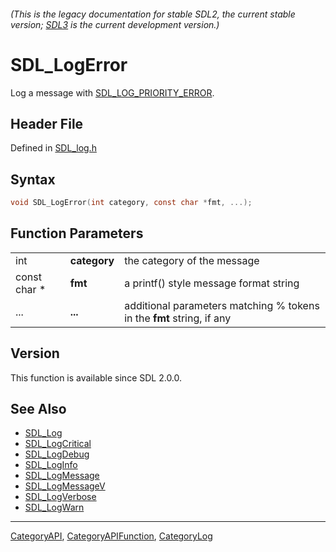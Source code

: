 ###### (This is the legacy documentation for stable SDL2, the current stable version; [SDL3](https://wiki.libsdl.org/SDL3/) is the current development version.)
# SDL_LogError

Log a message with [SDL_LOG_PRIORITY_ERROR](SDL_LOG_PRIORITY_ERROR).

## Header File

Defined in [SDL_log.h](https://github.com/libsdl-org/SDL/blob/SDL2/include/SDL_log.h)

## Syntax

```c
void SDL_LogError(int category, const char *fmt, ...);
```

## Function Parameters

|              |              |                                                                       |
| ------------ | ------------ | --------------------------------------------------------------------- |
| int          | **category** | the category of the message                                           |
| const char * | **fmt**      | a printf() style message format string                                |
| ...          | **...**      | additional parameters matching % tokens in the **fmt** string, if any |

## Version

This function is available since SDL 2.0.0.

## See Also

- [SDL_Log](SDL_Log)
- [SDL_LogCritical](SDL_LogCritical)
- [SDL_LogDebug](SDL_LogDebug)
- [SDL_LogInfo](SDL_LogInfo)
- [SDL_LogMessage](SDL_LogMessage)
- [SDL_LogMessageV](SDL_LogMessageV)
- [SDL_LogVerbose](SDL_LogVerbose)
- [SDL_LogWarn](SDL_LogWarn)

----
[CategoryAPI](CategoryAPI), [CategoryAPIFunction](CategoryAPIFunction), [CategoryLog](CategoryLog)

